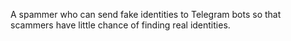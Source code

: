 A spammer who can send fake identities to Telegram bots so that scammers have little chance of finding real identities.

